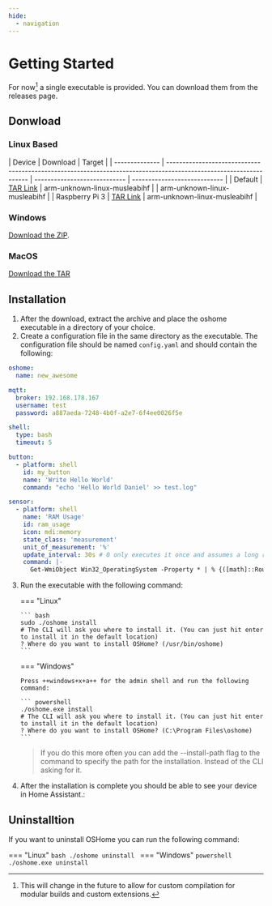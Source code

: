 ```yaml
---
hide:
  - navigation
---
```


# Getting Started

For now[^1] a single executable is provided. You can download them from the releases page.

## Donwload

### Linux Based

<!-- x-release-please-start-version -->
| Device         | Download                                                                                                          | Target                       |
| -------------- | ----------------------------------------------------------------------------------------------------------------- | ---------------------------- | ---------------------------- |
| Default         | [TAR Link](https://github.com/DanielHabenicht/OSHome/releases/download/v0.2.0/oshome-Linux-musl-x86_64.tar.gz) | arm-unknown-linux-musleabihf                                                                                                          |                              | arm-unknown-linux-musleabihf |
| Raspberry Pi 3 | [TAR Link](https://github.com/DanielHabenicht/OSHome/releases/download/v0.2.0/oshome-Linux-musleabi-armv7.tar.gz) | arm-unknown-linux-musleabihf |
<!-- x-release-please-end -->

### Windows

<!-- x-release-please-start-version -->
[Download the ZIP](https://github.com/DanielHabenicht/OSHome/releases/download/v0.2.0/oshome-Windows-msvc-x86_64.zip).
<!-- x-release-please-end -->

### MacOS

<!-- x-release-please-start-version -->
[Download the TAR](https://github.com/DanielHabenicht/OSHome/releases/download/v0.2.0/oshome-macOS-x86_64.tar.gz)
<!-- x-release-please-end -->

## Installation

1. After the download, extract the archive and place the oshome executable in a directory of your choice.
2. Create a configuration file in the same directory as the executable. The configuration file should be named `config.yaml` and should contain the following:

```yaml
oshome:
  name: new_awesome

mqtt:
  broker: 192.168.178.167
  username: test
  password: a887aeda-7248-4b0f-a2e7-6f4ee0026f5e

shell:
  type: bash
  timeout: 5

button:
  - platform: shell
    id: my_button
    name: 'Write Hello World'
    command: "echo 'Hello World Daniel' >> test.log"

sensor:
  - platform: shell
    name: 'RAM Usage'
    id: ram_usage
    icon: mdi:memory
    state_class: 'measurement'
    unit_of_measurement: '%'
    update_interval: 30s # 0 only executes it once and assumes a long running processes.
    command: |-
      Get-WmiObject Win32_OperatingSystem -Property * | % {([math]::Round(($_.FreePhysicalMemory)/$_.totalvisiblememorysize,2))}
```

3.  Run the executable with the following command:

    === "Linux"

        ``` bash
        sudo ./oshome install
        # The CLI will ask you where to install it. (You can just hit enter to install it in the default location)
        ? Where do you want to install OSHome? (/usr/bin/oshome)
        ```

    === "Windows"

        Press ++windows+x+a++ for the admin shell and run the following command:

        ``` powershell
        ./oshome.exe install
        # The CLI will ask you where to install it. (You can just hit enter to install it in the default location)
        ? Where do you want to install OSHome? (C:\Program Files\oshome)
        ```

    > If you do this more often you can add the --install-path flag to the command to specify the path for the installation. Instead of the CLI asking for it.

4.  After the installation is complete you should be able to see your device in Home Assistant.:

## Uninstalltion

If you want to uninstall OSHome you can run the following command:

=== "Linux"
`bash
    ./oshome uninstall
   `
=== "Windows"
`powershell
    ./oshome.exe uninstall
   `

[^1]: This will change in the future to allow for custom compilation for modular builds and custom extensions.
